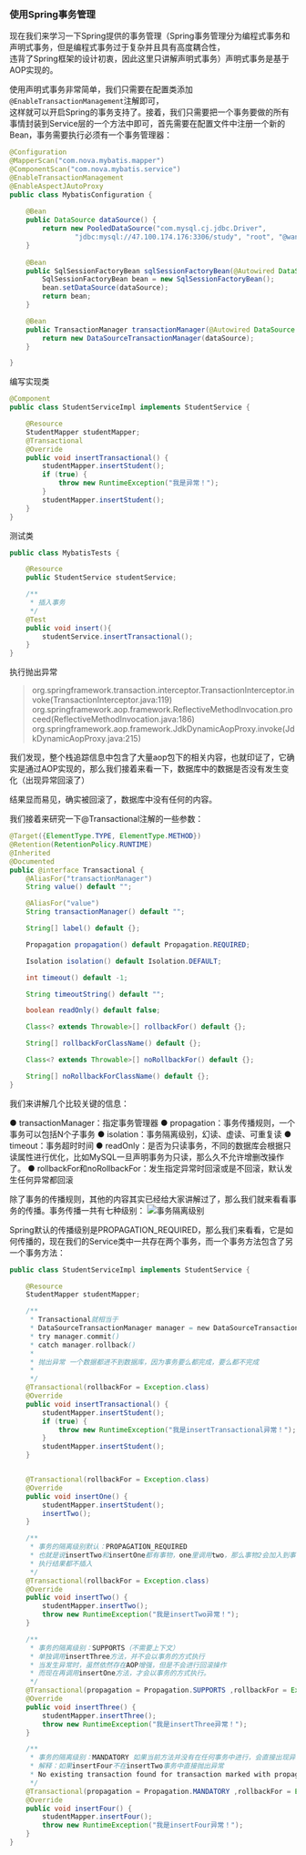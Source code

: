 ### 使用Spring事务管理
现在我们来学习一下Spring提供的事务管理（Spring事务管理分为编程式事务和声明式事务，但是编程式事务过于复杂并且具有高度耦合性，  
违背了Spring框架的设计初衷，因此这里只讲解声明式事务）声明式事务是基于AOP实现的。

使用声明式事务非常简单，我们只需要在配置类添加`@EnableTransactionManagement`注解即可，  
这样就可以开启Spring的事务支持了。接着，我们只需要把一个事务要做的所有事情封装到Service层的一个方法中即可，首先需要在配置文件中注册一个新的Bean，事务需要执行必须有一个事务管理器：

~~~java
@Configuration
@MapperScan("com.nova.mybatis.mapper")
@ComponentScan("com.nova.mybatis.service")
@EnableTransactionManagement
@EnableAspectJAutoProxy
public class MybatisConfiguration {
   
    @Bean
    public DataSource dataSource() {
        return new PooledDataSource("com.mysql.cj.jdbc.Driver",
                "jdbc:mysql://47.100.174.176:3306/study", "root", "@wangzehui123");
    }
  
    @Bean
    public SqlSessionFactoryBean sqlSessionFactoryBean(@Autowired DataSource dataSource) {
        SqlSessionFactoryBean bean = new SqlSessionFactoryBean();
        bean.setDataSource(dataSource);
        return bean;
    }

    @Bean
    public TransactionManager transactionManager(@Autowired DataSource dataSource) {
        return new DataSourceTransactionManager(dataSource);
    }

}
~~~

编写实现类
~~~java
@Component
public class StudentServiceImpl implements StudentService {

    @Resource
    StudentMapper studentMapper;
    @Transactional
    @Override
    public void insertTransactional() {
        studentMapper.insertStudent();
        if (true) {
            throw new RuntimeException("我是异常！");
        }
        studentMapper.insertStudent();
    }
}
~~~

测试类
~~~java
public class MybatisTests {

    @Resource
    public StudentService studentService;

    /**
     * 插入事务
     */
    @Test
    public void insert(){
        studentService.insertTransactional();
    }
}
~~~

执行抛出异常
>org.springframework.transaction.interceptor.TransactionInterceptor.invoke(TransactionInterceptor.java:119)
org.springframework.aop.framework.ReflectiveMethodInvocation.proceed(ReflectiveMethodInvocation.java:186)
org.springframework.aop.framework.JdkDynamicAopProxy.invoke(JdkDynamicAopProxy.java:215)


我们发现，整个栈追踪信息中包含了大量aop包下的相关内容，也就印证了，它确实是通过AOP实现的，那么我们接着来看一下，数据库中的数据是否没有发生变化（出现异常回滚了）

结果显而易见，确实被回滚了，数据库中没有任何的内容。

我们接着来研究一下@Transactional注解的一些参数：

~~~java
@Target({ElementType.TYPE, ElementType.METHOD})
@Retention(RetentionPolicy.RUNTIME)
@Inherited
@Documented
public @interface Transactional {
    @AliasFor("transactionManager")
    String value() default "";

    @AliasFor("value")
    String transactionManager() default "";

    String[] label() default {};

    Propagation propagation() default Propagation.REQUIRED;

    Isolation isolation() default Isolation.DEFAULT;

    int timeout() default -1;

    String timeoutString() default "";

    boolean readOnly() default false;

    Class<? extends Throwable>[] rollbackFor() default {};

    String[] rollbackForClassName() default {};

    Class<? extends Throwable>[] noRollbackFor() default {};

    String[] noRollbackForClassName() default {};
}
~~~

我们来讲解几个比较关键的信息：

● transactionManager：指定事务管理器
● propagation：事务传播规则，一个事务可以包括N个子事务
● isolation：事务隔离级别，幻读、虚读、可重复读
● timeout：事务超时时间
● readOnly：是否为只读事务，不同的数据库会根据只读属性进行优化，比如MySQL一旦声明事务为只读，那么久不允许增删改操作了。
● rollbackFor和noRollbackFor：发生指定异常时回滚或是不回滚，默认发生任何异常都回滚

除了事务的传播规则，其他的内容其实已经给大家讲解过了，那么我们就来看看事务的传播。事务传播一共有七种级别：
![事务隔离级别](https://www.yuque.com/api/filetransfer/images?url=https%3A%2F%2Fimg-blog.csdn.net%2F20170420212829825%3Fwatermark%2F2%2Ftext%2FaHR0cDovL2Jsb2cuY3Nkbi5uZXQvc29vbmZseQ%3D%3D%2Ffont%2F5a6L5L2T%2Ffontsize%2F400%2Ffill%2FI0JBQkFCMA%3D%3D%2Fdissolve%2F70%2Fgravity%2FSouthEast&sign=654f7dc210afbca9621a8eebc6a7613f9b600e9e1b9b3c2eb3a46c846ecf0ce5)

Spring默认的传播级别是PROPAGATION_REQUIRED，那么我们来看看，它是如何传播的，现在我们的Service类中一共存在两个事务，而一个事务方法包含了另一个事务方法：
~~~java
public class StudentServiceImpl implements StudentService {

    @Resource
    StudentMapper studentMapper;

    /**
     * Transactional就相当于
     * DataSourceTransactionManager manager = new DataSourceTransactionManager();
     * try manager.commit()
     * catch manager.rollback()
     *
     * 抛出异常 一个数据都进不到数据库，因为事务要么都完成，要么都不完成
     *
     */
    @Transactional(rollbackFor = Exception.class)
    @Override
    public void insertTransactional() {
        studentMapper.insertStudent();
        if (true) {
            throw new RuntimeException("我是insertTransactional异常！");
        }
        studentMapper.insertStudent();
    }


    @Transactional(rollbackFor = Exception.class)
    @Override
    public void insertOne() {
        studentMapper.insertStudent();
        insertTwo();
    }

    /**
     * 事务的隔离级别默认：PROPAGATION_REQUIRED
     * 也就是说insertTwo和insertOne都有事物，one里调用two，那么事物2会加入到事物1里
     * 执行结果都不插入
     */
    @Transactional(rollbackFor = Exception.class)
    @Override
    public void insertTwo() {
        studentMapper.insertTwo();
        throw new RuntimeException("我是insertTwo异常！");
    }

    /**
     * 事务的隔离级别：SUPPORTS（不需要上下文）
     * 单独调用insertThree方法，并不会以事务的方式执行
     * 当发生异常时，虽然依然存在AOP增强，但是不会进行回滚操作
     * 而现在再调用insertOne方法，才会以事务的方式执行。
     */
    @Transactional(propagation = Propagation.SUPPORTS ,rollbackFor = Exception.class)
    @Override
    public void insertThree() {
        studentMapper.insertThree();
        throw new RuntimeException("我是insertThree异常！");
    }

    /**
     * 事务的隔离级别：MANDATORY 如果当前方法并没有在任何事务中进行，会直接出现异常
     * 解释：如果insertFour不在insertTwo事务中直接抛出异常
     * No existing transaction found for transaction marked with propagation 'mandatory'
     */
    @Transactional(propagation = Propagation.MANDATORY ,rollbackFor = Exception.class)
    @Override
    public void insertFour() {
        studentMapper.insertFour();
        throw new RuntimeException("我是insertFour异常！");
    }
}
~~~
